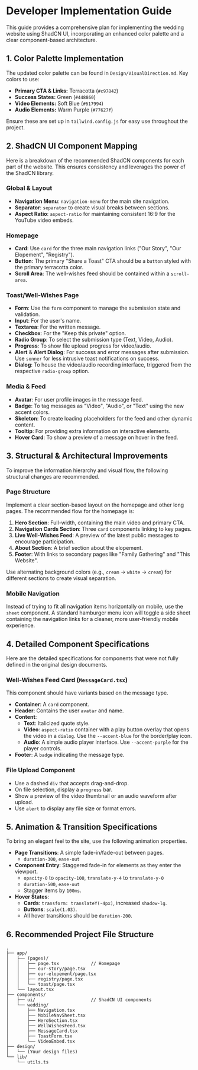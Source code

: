 # Developer Implementation Guide

This guide provides a comprehensive plan for implementing the wedding website using ShadCN UI, incorporating an enhanced color palette and a clear component-based architecture.

## 1. Color Palette Implementation

The updated color palette can be found in `Design/VisualDirection.md`. Key colors to use:

- **Primary CTA & Links:** Terracotta (`#c97842`)
- **Success States:** Green (`#448860`)
- **Video Elements:** Soft Blue (`#617994`)
- **Audio Elements:** Warm Purple (`#77627f`)

Ensure these are set up in `tailwind.config.js` for easy use throughout the project.

## 2. ShadCN UI Component Mapping

Here is a breakdown of the recommended ShadCN components for each part of the website. This ensures consistency and leverages the power of the ShadCN library.

### Global & Layout
- **Navigation Menu**: `navigation-menu` for the main site navigation.
- **Separator**: `separator` to create visual breaks between sections.
- **Aspect Ratio**: `aspect-ratio` for maintaining consistent 16:9 for the YouTube video embeds.

### Homepage
- **Card**: Use `card` for the three main navigation links ("Our Story", "Our Elopement", "Registry").
- **Button**: The primary "Share a Toast" CTA should be a `button` styled with the primary terracotta color.
- **Scroll Area**: The well-wishes feed should be contained within a `scroll-area`.

### Toast/Well-Wishes Page
- **Form**: Use the `form` component to manage the submission state and validation.
- **Input**: For the user's name.
- **Textarea**: For the written message.
- **Checkbox**: For the "Keep this private" option.
- **Radio Group**: To select the submission type (Text, Video, Audio).
- **Progress**: To show file upload progress for video/audio.
- **Alert** & **Alert Dialog**: For success and error messages after submission. Use `sonner` for less intrusive toast notifications on success.
- **Dialog**: To house the video/audio recording interface, triggered from the respective `radio-group` option.

### Media & Feed
- **Avatar**: For user profile images in the message feed.
- **Badge**: To tag messages as "Video", "Audio", or "Text" using the new accent colors.
- **Skeleton**: To create loading placeholders for the feed and other dynamic content.
- **Tooltip**: For providing extra information on interactive elements.
- **Hover Card**: To show a preview of a message on hover in the feed.

## 3. Structural & Architectural Improvements

To improve the information hierarchy and visual flow, the following structural changes are recommended.

### Page Structure
Implement a clear section-based layout on the homepage and other long pages. The recommended flow for the homepage is:

1.  **Hero Section**: Full-width, containing the main video and primary CTA.
2.  **Navigation Cards Section**: Three `card` components linking to key pages.
3.  **Live Well-Wishes Feed**: A preview of the latest public messages to encourage participation.
4.  **About Section**: A brief section about the elopement.
5.  **Footer**: With links to secondary pages like "Family Gathering" and "This Website".

Use alternating background colors (e.g., `cream` -> `white` -> `cream`) for different sections to create visual separation.

### Mobile Navigation
Instead of trying to fit all navigation items horizontally on mobile, use the `sheet` component. A standard hamburger menu icon will toggle a side sheet containing the navigation links for a cleaner, more user-friendly mobile experience.

## 4. Detailed Component Specifications

Here are the detailed specifications for components that were not fully defined in the original design documents.

### Well-Wishes Feed Card (`MessageCard.tsx`)
This component should have variants based on the message type.

- **Container**: A `card` component.
- **Header**: Contains the user `avatar` and name.
- **Content**:
    - **Text**: Italicized quote style.
    - **Video**: `aspect-ratio` container with a play button overlay that opens the video in a `dialog`. Use the `--accent-blue` for the border/play icon.
    - **Audio**: A simple audio player interface. Use `--accent-purple` for the player controls.
- **Footer**: A `badge` indicating the message type.

### File Upload Component
- Use a dashed `div` that accepts drag-and-drop.
- On file selection, display a `progress` bar.
- Show a preview of the video thumbnail or an audio waveform after upload.
- Use `alert` to display any file size or format errors.

## 5. Animation & Transition Specifications

To bring an elegant feel to the site, use the following animation properties.

- **Page Transitions**: A simple fade-in/fade-out between pages.
  - `duration-300`, `ease-out`
- **Component Entry**: Staggered fade-in for elements as they enter the viewport.
  - `opacity-0` to `opacity-100`, `translate-y-4` to `translate-y-0`
  - `duration-500`, `ease-out`
  - Stagger items by `100ms`.
- **Hover States**:
  - **Cards**: `transform: translateY(-4px)`, increased `shadow-lg`.
  - **Buttons**: `scale(1.03)`.
  - All hover transitions should be `duration-200`.

## 6. Recommended Project File Structure

```
.
├── app/
│   ├── (pages)/
│   │   ├── page.tsx            // Homepage
│   │   ├── our-story/page.tsx
│   │   ├── our-elopement/page.tsx
│   │   ├── registry/page.tsx
│   │   └── toast/page.tsx
│   └── layout.tsx
├── components/
│   ├── ui/                     // ShadCN UI components
│   └── wedding/
│       ├── Navigation.tsx
│       ├── MobileNavSheet.tsx
│       ├── HeroSection.tsx
│       ├── WellWishesFeed.tsx
│       ├── MessageCard.tsx
│       ├── ToastForm.tsx
│       └── VideoEmbed.tsx
├── design/
│   └── (Your design files)
└── lib/
    └── utils.ts
``` 